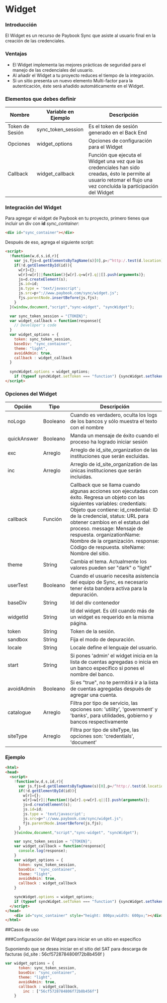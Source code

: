 

# Widget

### Introducción

El Widget es un recurso de Paybook Sync que asiste al usuario final en la creación de las credenciales.



### Ventajas

* El Widget implementa las mejores prácticas de seguridad para el manejo de las credenciales del usuario.
* Al añadir el Widget a tu proyecto reduces el tiempo de la integración.
* Si un sitio presenta un nuevo elemento Multi-factor para la autenticación, éste será añadido automáticamente en el Widget.  



### Elementos que debes definir

<table>
    <thead>
        <tr>
            <th>Nombre</th>
            <th>Variable en Ejemplo</th>
            <th>Descripción</th>
        </tr>
    </thead>
    <tbody>
        <tr>
            <td>Token de Sesión</td>
            <td>sync_token_session</td>
            <td>Es el token de sesión generado en el Back End</td>
        </tr>
        <tr>
            <td>Opciones</td>
            <td>widget_options</td>
            <td>Opciones de configuración para el Widget</td>
        </tr>
        <tr>
            <td>Callback</td>
            <td>widget_callback</td>
            <td>Función que ejecuta el Widget una vez que las credenciales han sido creadas, ésto le permite al usuario retomar el flujo una vez concluída la participación del Widget</td>
        </tr>
    </tbody>
</table>



### Integración del Widget

Para agregar el widget de Paybook en tu proyecto, primero tienes que incluir un div con **id** _sync_container_:

```html
<div id="sync_container"></div>
```

Después de eso, agrega el siguiente script:

```html
<script> 
  !function(w,d,s,id,r){
    var js,fjs=d.getElementsByTagName(s)[0],p=/^http:/.test(d.location)?"http":"https";
    if(!d.getElementById(id)){
      w[r]={};
      w[r]=w[r]||function(){w[r].q=w[r].q||[].push(arguments)};
      js=d.createElement(s);
      js.id=id;
      js.type = 'text/javascript';
      js.src=p+"://www.paybook.com/sync/widget.js";
      fjs.parentNode.insertBefore(js,fjs);
    }
  }(window,document,"script","sync-widget", "syncWidget");

  var sync_token_session = "{TOKEN}";
  var widget_callback = function(response){
    // Developer's code
  }
  var widget_options = {
    token: sync_token_session, 
    baseDiv: "sync_container", 
    theme: "light", 
    avoidAdmin: true,
    callback : widget_callback    
  }
  
  syncWidget.options = widget_options;
	if (typeof syncWidget.setToken === "function") {syncWidget.setToken(sync_token_session)} 	
</script> 
```



### Opciones del Widget

<table>
    <thead>
        <tr>
            <th>Opción</th>
            <th>Tipo</th>
            <th>Descripción</th>
        </tr>
    </thead>
    <tbody>
        <tr>
            <td>noLogo</td>
            <td>Booleano</td>
            <td>Cuando es verdadero, oculta los logs de los bancos y sólo muestra el texto con el nombre</td>
        </tr>
        <tr>
            <td>quickAnswer</td>
            <td>Booleano</td>
            <td>Manda un mensaje de éxito cuando el proceso ha logrado iniciar sesión</td>
        </tr>
        <tr>
            <td>exc</td>
            <td>Arreglo</td>
            <td>Arreglo de id_site_organization de las instituciones que serán excluidas.</td>
        </tr>
      	<tr>
            <td>inc</td>
            <td>Arreglo</td>
            <td>Arreglo de id_site_organization de las únicas instituciones que serán incluidas.</td>
        </tr>
      	<tr>
            <td>callback</td>
            <td>Función</td>
            <td>Callback que se llama cuando algunas acciones son ejecutadas con éxito. Regresa un objeto con las siguientes variables:
credentials: Objeto que contiene: id_credential: ID de la credencial, status: URL para obtener cambios en el estatus del proceso.
message: Mensaje de respuesta.
organizationName: Nombre de la organización.
response: Código de respuesta.
siteName: Nombre del sitio.
</td>
        </tr>
      	<tr>
            <td>theme</td>
            <td>String</td>
            <td>Cambia el tema. Actualmente los valores pueden ser "dark" o "light"</td>
        </tr>
      	<tr>
            <td>userTest</td>
            <td>Booleano</td>
            <td>Cuando el usuario necesita asistencia del equipo de Sync, es necesario tener ésta bandera activa para la depuración.</td>
        </tr>
      	<tr>
            <td>baseDiv</td>
            <td>String</td>
            <td>Id del div contenedor</td>
        </tr>
      	<tr>
            <td>widgetId</td>
            <td>String</td>
            <td>Id del widget. Es útil cuando más de un widget es requerido en la misma página.</td>
        </tr>
      	<tr>
            <td>token</td>
            <td>String</td>
            <td>Token de la sesión.</td>
        </tr>
     		<tr>
            <td>sandbox</td>
            <td>String</td>
            <td>Fija el modo de depuración.</td>
        </tr>
       	<tr>
            <td>locale</td>
            <td>String</td>
            <td>Locale define el lenguaje del usuario.</td>
        </tr>
     		<tr>
            <td>start</td>
            <td>String</td>
            <td>Si pones 'admin' el widget inicia en la lista de cuentas agregadas o inicia en un banco específico si pones el nombre del banco.</td>
        </tr>
       	<tr>
            <td>avoidAdmin</td>
            <td>Booleano</td>
            <td>Si es "true", no te permitirá ir a la lista de cuentas agregadas después de agregar una cuenta.</td>
        </tr>
     		<tr>
            <td>catalogue</td>
            <td>Arreglo</td>
            <td>Filtra por tipo de servicio, las opciones son: 'utility’, 'government’ y 'banks', para utilidades, gobierno y bancos respectivamente</td>
        </tr>
      	<tr>
            <td>siteType</td>
            <td>Arreglo</td>
            <td>Filtra por tipo de siteType, las opciones son: 'credentials’, 'document’</td>
        </tr>
    </tbody>
</table>



### Ejemplo

```html
<html>
<head>
  <script> 
    !function(w,d,s,id,r){
      var js,fjs=d.getElementsByTagName(s)[0],p=/^http:/.test(d.location)?"http":"https";
      if(!d.getElementById(id)){
        w[r]={};
        w[r]=w[r]||function(){w[r].q=w[r].q||[].push(arguments)};
        js=d.createElement(s);
        js.id=id;
        js.type = 'text/javascript';
        js.src=p+"://www.paybook.com/sync/widget.js";
        fjs.parentNode.insertBefore(js,fjs);
      }
    }(window,document,"script","sync-widget", "syncWidget");

    var sync_token_session = "{TOKEN}";
    var widget_callback = function(response){
      console.log(response);
    }
    var widget_options = {
      token: sync_token_session, 
      baseDiv: "sync_container", 
      theme: "light", 
      avoidAdmin: true,
      callback : widget_callback    
    }

    syncWidget.options = widget_options;
    if (typeof syncWidget.setToken === "function") {syncWidget.setToken(sync_token_session)} 	
  </script> 
</head>
	<div id="sync_container" style="height: 800px;width: 600px;"></div>
</html>
```



##Casos de uso

###Configuración del Widget para iniciar en un sitio en específico

Suponiendo que se desea iniciar en el sitio del SAT para descarga de facturas (id_site : 56cf5728784806f72b8b456f )

```javascript
var widget_options = {
      token: sync_token_session, 
      baseDiv: "sync_container", 
      theme: "light", 
      avoidAdmin: true,
      callback : widget_callback,
  		inc : ["56cf5728784806f72b8b456f"]
    }
```

